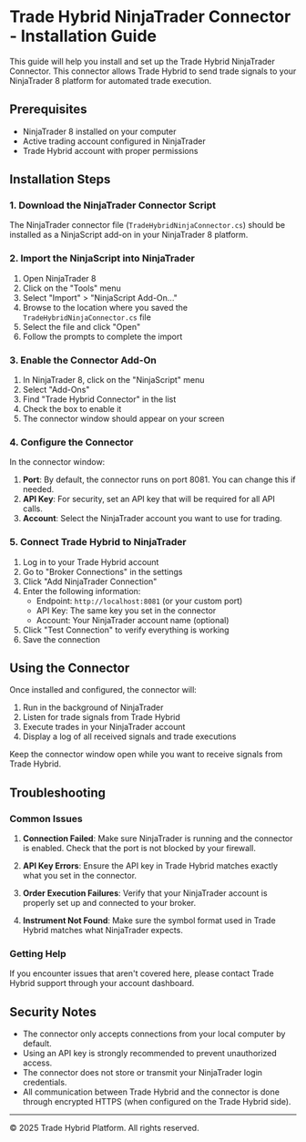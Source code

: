 # Trade Hybrid NinjaTrader Connector - Installation Guide

This guide will help you install and set up the Trade Hybrid NinjaTrader Connector. This connector allows Trade Hybrid to send trade signals to your NinjaTrader 8 platform for automated trade execution.

## Prerequisites

- NinjaTrader 8 installed on your computer
- Active trading account configured in NinjaTrader
- Trade Hybrid account with proper permissions

## Installation Steps

### 1. Download the NinjaTrader Connector Script

The NinjaTrader connector file (`TradeHybridNinjaConnector.cs`) should be installed as a NinjaScript add-on in your NinjaTrader 8 platform.

### 2. Import the NinjaScript into NinjaTrader

1. Open NinjaTrader 8
2. Click on the "Tools" menu
3. Select "Import" > "NinjaScript Add-On..."
4. Browse to the location where you saved the `TradeHybridNinjaConnector.cs` file
5. Select the file and click "Open"
6. Follow the prompts to complete the import

### 3. Enable the Connector Add-On

1. In NinjaTrader 8, click on the "NinjaScript" menu
2. Select "Add-Ons"
3. Find "Trade Hybrid Connector" in the list
4. Check the box to enable it
5. The connector window should appear on your screen

### 4. Configure the Connector

In the connector window:

1. **Port**: By default, the connector runs on port 8081. You can change this if needed.
2. **API Key**: For security, set an API key that will be required for all API calls.
3. **Account**: Select the NinjaTrader account you want to use for trading.

### 5. Connect Trade Hybrid to NinjaTrader

1. Log in to your Trade Hybrid account
2. Go to "Broker Connections" in the settings
3. Click "Add NinjaTrader Connection"
4. Enter the following information:
   - Endpoint: `http://localhost:8081` (or your custom port)
   - API Key: The same key you set in the connector
   - Account: Your NinjaTrader account name (optional)
5. Click "Test Connection" to verify everything is working
6. Save the connection

## Using the Connector

Once installed and configured, the connector will:

1. Run in the background of NinjaTrader
2. Listen for trade signals from Trade Hybrid
3. Execute trades in your NinjaTrader account
4. Display a log of all received signals and trade executions

Keep the connector window open while you want to receive signals from Trade Hybrid.

## Troubleshooting

### Common Issues

1. **Connection Failed**: Make sure NinjaTrader is running and the connector is enabled. Check that the port is not blocked by your firewall.

2. **API Key Errors**: Ensure the API key in Trade Hybrid matches exactly what you set in the connector.

3. **Order Execution Failures**: Verify that your NinjaTrader account is properly set up and connected to your broker.

4. **Instrument Not Found**: Make sure the symbol format used in Trade Hybrid matches what NinjaTrader expects.

### Getting Help

If you encounter issues that aren't covered here, please contact Trade Hybrid support through your account dashboard.

## Security Notes

- The connector only accepts connections from your local computer by default.
- Using an API key is strongly recommended to prevent unauthorized access.
- The connector does not store or transmit your NinjaTrader login credentials.
- All communication between Trade Hybrid and the connector is done through encrypted HTTPS (when configured on the Trade Hybrid side).

---

© 2025 Trade Hybrid Platform. All rights reserved.